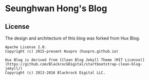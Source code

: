 # Seunghwan Hong's Blog

## License

The design and architecture of this blog was forked from Hux Blog.

```
Apache License 2.0.
Copyright (c) 2015-present Huxpro (huxpro.github.io)

Hux Blog is derived from [Clean Blog Jekyll Theme (MIT License)](https://github.com/BlackrockDigital/startbootstrap-clean-blog-jekyll/)
Copyright (c) 2013-2016 Blackrock Digital LLC.
```
